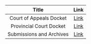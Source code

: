 | Title | Link |
| :---: | :---: |
| Court of Appeals Docket | [Link]() |
| Provincial Court Docket | [Link]() |
| Submissions and Archives | [Link](https://trello.com/b/AK7Fbhwj) |
